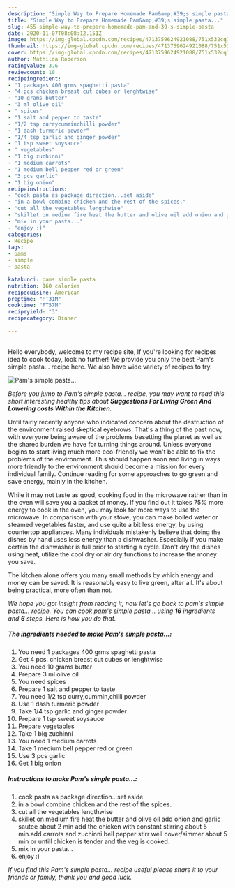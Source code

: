 ```yaml
---
description: "Simple Way to Prepare Homemade Pam&amp;#39;s simple pasta..."
title: "Simple Way to Prepare Homemade Pam&amp;#39;s simple pasta..."
slug: 455-simple-way-to-prepare-homemade-pam-and-39-s-simple-pasta
date: 2020-11-07T08:08:12.151Z
image: https://img-global.cpcdn.com/recipes/4713759624921088/751x532cq70/pams-simple-pasta-recipe-main-photo.jpg
thumbnail: https://img-global.cpcdn.com/recipes/4713759624921088/751x532cq70/pams-simple-pasta-recipe-main-photo.jpg
cover: https://img-global.cpcdn.com/recipes/4713759624921088/751x532cq70/pams-simple-pasta-recipe-main-photo.jpg
author: Mathilda Roberson
ratingvalue: 3.6
reviewcount: 10
recipeingredient:
- "1 packages 400 grms spaghetti pasta"
- "4 pcs chicken breast cut cubes or lenghtwise"
- "10 grams butter"
- "3 ml olive oil"
- " spices"
- "1 salt and pepper to taste"
- "1/2 tsp currycumminchilli powder"
- "1 dash turmeric powder"
- "1/4 tsp garlic and ginger powder"
- "1 tsp sweet soysauce"
- " vegetables"
- "1 big zuchinni"
- "1 medium carrots"
- "1 medium bell pepper red or green"
- "3 pcs garlic"
- "1 big onion"
recipeinstructions:
- "cook pasta as package direction...set aside"
- "in a bowl combine chicken and the rest of the spices."
- "cut all the vegetables lengthwise"
- "skillet on medium fire heat the butter and olive oil add onion and garlic sautee about 2 min add the chicken with constant stirring about 5 min.add carrots and zuchinni bell pepper stirr well cover/simmer about 5 min or untill chicken is tender and the veg is cooked."
- "mix in your pasta..."
- "enjoy :)"
categories:
- Recipe
tags:
- pams
- simple
- pasta

katakunci: pams simple pasta 
nutrition: 160 calories
recipecuisine: American
preptime: "PT31M"
cooktime: "PT57M"
recipeyield: "3"
recipecategory: Dinner

---
```

<br>
Hello everybody, welcome to my recipe site, If you're looking for recipes idea to cook today, look no further! We provide you only the best Pam&#39;s simple pasta... recipe here. We also have wide variety of recipes to try.
<br>


![Pam&#39;s simple pasta...](https://img-global.cpcdn.com/recipes/4713759624921088/751x532cq70/pams-simple-pasta-recipe-main-photo.jpg)

<i>Before you jump to Pam&#39;s simple pasta... recipe, you may want to read this short interesting healthy tips about 
<strong>Suggestions For Living Green And Lowering costs Within the Kitchen</strong>.</i>
</br>

Until fairly recently anyone who indicated concern about the destruction of the environment raised skeptical eyebrows. That's a thing of the past now, with everyone being aware of the problems besetting the planet as well as the shared burden we have for turning things around. Unless everyone begins to start living much more eco-friendly we won't be able to fix the problems of the environment. This should happen soon and living in ways more friendly to the environment should become a mission for every individual family. Continue reading for some approaches to go green and save energy, mainly in the kitchen.

While it may not taste as good, cooking food in the microwave rather than in the oven will save you a packet of money. If you find out it takes 75% more energy to cook in the oven, you may look for more ways to use the microwave. In comparison with your stove, you can make boiled water or steamed vegetables faster, and use quite a bit less energy, by using countertop appliances. Many individuals mistakenly believe that doing the dishes by hand uses less energy than a dishwasher. Especially if you make certain the dishwasher is full prior to starting a cycle. Don't dry the dishes using heat, utilize the cool dry or air dry functions to increase the money you save.

The kitchen alone offers you many small methods by which energy and money can be saved. It is reasonably easy to live green, after all. It's about being practical, more often than not.


<i>We hope you got insight from reading it, now let's go back to pam&#39;s simple pasta... recipe. You can cook pam&#39;s simple pasta... using <strong>16</strong> ingredients and <strong>6</strong> steps. Here is how you do that.
</i>

##### The ingredients needed to make Pam&#39;s simple pasta...:

1. You need 1 packages 400 grms spaghetti pasta
1. Get 4 pcs. chicken breast cut cubes or lenghtwise
1. You need 10 grams butter
1. Prepare 3 ml olive oil
1. You need  spices
1. Prepare 1 salt and pepper to taste
1. You need 1/2 tsp curry,cummin,chilli powder
1. Use 1 dash turmeric powder
1. Take 1/4 tsp garlic and ginger powder
1. Prepare 1 tsp sweet soysauce
1. Prepare  vegetables
1. Take 1 big zuchinni
1. You need 1 medium carrots
1. Take 1 medium bell pepper red or green
1. Use 3 pcs garlic
1. Get 1 big onion


##### Instructions to make Pam&#39;s simple pasta...:

1. cook pasta as package direction...set aside
1. in a bowl combine chicken and the rest of the spices.
1. cut all the vegetables lengthwise
1. skillet on medium fire heat the butter and olive oil add onion and garlic sautee about 2 min add the chicken with constant stirring about 5 min.add carrots and zuchinni bell pepper stirr well cover/simmer about 5 min or untill chicken is tender and the veg is cooked.
1. mix in your pasta...
1. enjoy :)


<i>If you find this Pam&#39;s simple pasta... recipe useful please share it to your friends or family, thank you and good luck.</i>
